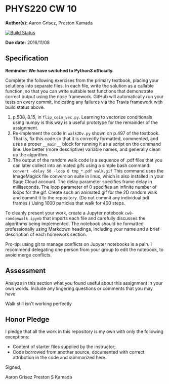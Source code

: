 # PHYS220 CW 10 

**Author(s):** Aaron Grisez, Preston Kamada

[![Build Status](https://travis-ci.org/chapman-phys220-2016f/cw-10-aareston.svg?branch=master)](https://travis-ci.org/chapman-phys220-2016f/cw-10-aareston)

**Due date:** 2016/11/08

## Specification

**Reminder: We have switched to Python3 officially.**

Complete the following exercises from the primary textbook, placing your solutions into separate files. In each file, write the solution as a callable function, so that you can write suitable test functions that demonstrate correct output using the nose framework. GitHub will automatically run your tests on every commit, indicating any failures via the Travis framework with build status above.

1. p.508, 8.15, in ```flip_coin_vec.py```. Learning to vectorize conditionals using numpy is this way is a useful prototype for the remainder of the assignment.
1. Re-implement the code in ```walk2Dv.py``` shown on p.497 of the textbook. That is, fix this code so that it is correctly formatted, commented, and uses a proper ```__main__``` block for running it as a script on the command line. Use better (more descriptive) variable names, and generally clean up the algorithm.
1. The output of the random walk code is a sequence of .pdf files that you can later collect into animated gifs using a simple bash command: ```convert -delay 50 -loop 0 tmp_*.pdf walk.gif```  This command uses the ImageMagick file conversion suite in linux, which is also installed in your Sage Cloud account. The delay parameter specifies frame delay in milliseconds. The loop parameter of 0 specifies an infinite number of loops for the gif. Create such an animated gif for the 2D random walk and commit it to the repository. (Do not commit any individual pdf frames.) Using 1000 particles that walk for 400 steps.

To cleanly present your work, create a Jupyter notebook ```cw8-randomwalk.ipynb``` that imports each file and carefully discusses the algorithms being implemented. The notebook should be formatted professionally using Markdown headings, including your name and a brief description of each homework section. 

Pro-tip: using git to manage conflicts on Jupyter notebooks is a pain. I recommend delegating one person from your group to edit the notebook, to avoid merge conflicts.

## Assessment

Analyze in this section what you found useful about this assignment in your own words. Include any lingering questions or comments that you may have.

Walk still isn't working perfectly

## Honor Pledge

I pledge that all the work in this repository is my own with only the following exceptions:

* Content of starter files supplied by the instructor;
* Code borrowed from another source, documented with correct attribution in the code and summarized here.

Signed,

Aaron Grisez
Preston S Kamada
